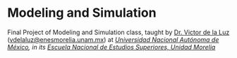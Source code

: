 # Modeling and Simulation
Final Project of Modeling and Simulation class, taught by [Dr. Victor de la Luz](https://github.com/itztli) (<vdelaluz@enesmorelia.unam.mx>) at *[Universidad Nacional Autónoma de México](https://www.unam.mx/), in its [Escuela Nacional de Estudios Superiores, Unidad Morelia](https://www.enesmorelia.unam.mx/)*
